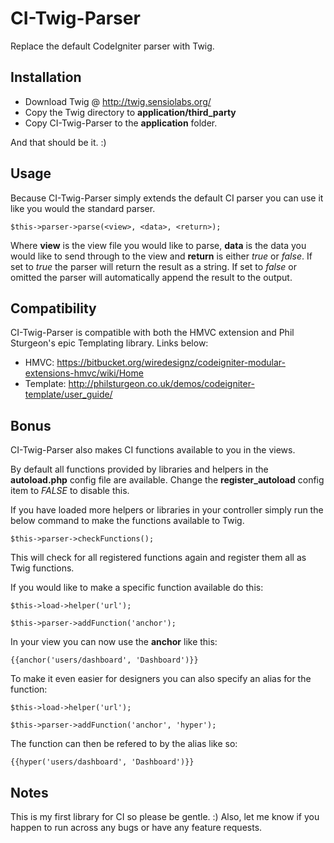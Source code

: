 CI-Twig-Parser
==============

Replace the default CodeIgniter parser with Twig.

Installation
------------
+ Download Twig @ http://twig.sensiolabs.org/
+ Copy the Twig directory to **application/third_party**
+ Copy CI-Twig-Parser to the **application** folder.

And that should be it. :)

Usage
-----
Because CI-Twig-Parser simply extends the default CI parser you can use it like you would the standard parser.

```$this->parser->parse(<view>, <data>, <return>);```

Where **view** is the view file you would like to parse, **data** is the data you would like to send through to the view and **return** is either *true* or *false*. If set to *true* the parser will return the result as a string. If set to *false* or omitted the parser will automatically append the result to the output.

Compatibility
-------------
CI-Twig-Parser is compatible with both the HMVC extension and Phil Sturgeon's epic Templating library. Links below:
+ HMVC: https://bitbucket.org/wiredesignz/codeigniter-modular-extensions-hmvc/wiki/Home
+ Template: http://philsturgeon.co.uk/demos/codeigniter-template/user_guide/

Bonus
-----
CI-Twig-Parser also makes CI functions available to you in the views.

By default all functions provided by libraries and helpers in the **autoload.php** config file are available. Change the **register_autoload** config item to *FALSE* to disable this.

If you have loaded more helpers or libraries in your controller simply run the below command to make the functions available to Twig.
```
$this->parser->checkFunctions();
```
This will check for all registered functions again and register them all as Twig functions.

If you would like to make a specific function available do this:
```
$this->load->helper('url');

$this->parser->addFunction('anchor');
```
In your view you can now use the **anchor** like this:
```
{{anchor('users/dashboard', 'Dashboard')}}
```
To make it even easier for designers you can also specify an alias for the function:
```
$this->load->helper('url');

$this->parser->addFunction('anchor', 'hyper');
```
The function can then be refered to by the alias like so:
```
{{hyper('users/dashboard', 'Dashboard')}}
```

Notes
-----
This is my first library for CI so please be gentle. :) Also, let me know if you happen to run across any bugs or have any feature requests.